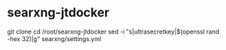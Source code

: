 # searxng-jtdocker


git clone 
cd /root/searxng-jtdocker
sed -i "s|ultrasecretkey|$(openssl rand -hex 32)|g" searxng/settings.yml
